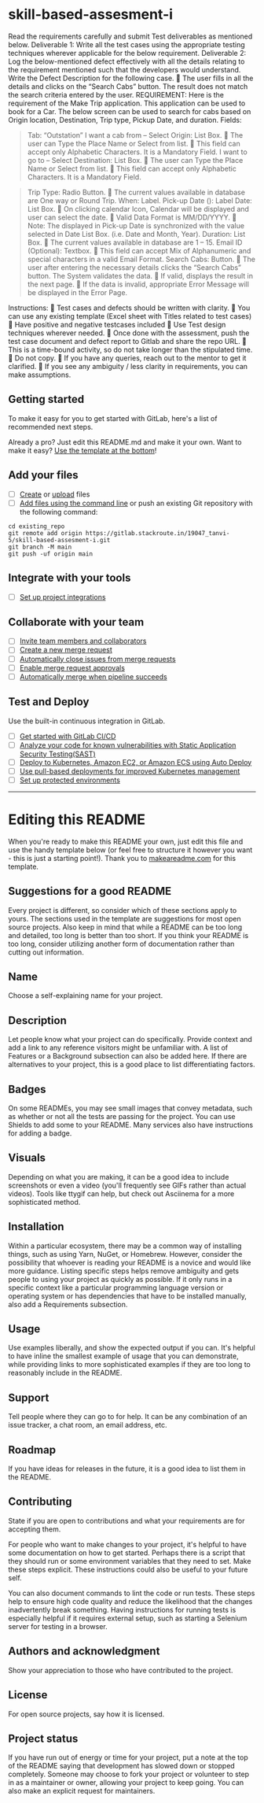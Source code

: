 # skill-based-assesment-i

Read the requirements carefully and submit Test deliverables as mentioned below. 
Deliverable 1: Write all the test cases using the appropriate testing techniques wherever 
applicable for the below requirement. 
Deliverable 2: Log the below-mentioned defect effectively with all the details relating to the 
requirement mentioned such that the developers would understand.  
Write the Defect Description for the following case. 
  The user fills in all the details and clicks on the “Search Cabs” button. The result 
does not match the search criteria entered by the user. 
REQUIREMENT: 
Here is the requirement of the Make Trip application.  This application can be used to book for 
a Car. The below screen can be used to search for cabs based on Origin location, Destination, 
Trip type, Pickup Date, and duration. 
Fields: 
> Tab: “Outstation” 
>  I want a cab from – Select Origin: List Box. 
  The user can Type the Place Name or Select from list. 
  This field can accept only Alphabetic Characters. It is a Mandatory Field. 
>  I want to go to – Select Destination: List Box. 
  The user can Type the Place Name or Select from list. 
  This field can accept only Alphabetic Characters. It is a Mandatory Field. 
  
>  Trip Type: Radio Button. 
  The current values available in database are One way or Round Trip. 
>  When: Label. 
>  Pick-up Date (<Day>): Label 
>  Date: List Box. 
  On clicking calendar Icon, Calendar will be displayed and user can select the date. 
  Valid Data Format is MM/DD/YYYY. 
  Note: The <Day> displayed in Pick-up Date is synchronized with the value selected in 
Date List Box. (i.e. Date and   Month, Year). 
>  Duration: List Box. 
  The current values available in database are 1 – 15. 
>  Email ID (Optional): Textbox. 
  This field can accept Mix of Alphanumeric and special characters in a valid Email Format. 
>  Search Cabs: Button. 
  The user after entering the necessary details clicks the “Search Cabs” button. The 
System validates the data. 
  If valid, displays the result in the next page. 
  If the data is invalid, appropriate Error Message will be displayed in the Error Page. 

Instructions: 
  Test cases and defects should be written with clarity. 
  You can use any existing template (Excel sheet with Titles related to test cases) 
  Have positive and negative testcases included 
  Use Test design techniques wherever needed. 
  Once done with the assessment, push the test case document and defect report to 
Gitlab and share the repo URL. 
  This is a time-bound activity, so do not take longer than the stipulated time. 
  Do not copy. 
  If you have any queries, reach out to the mentor to get it clarified. 
  If you see any ambiguity / less clarity in requirements, you can make assumptions.

## Getting started

To make it easy for you to get started with GitLab, here's a list of recommended next steps.

Already a pro? Just edit this README.md and make it your own. Want to make it easy? [Use the template at the bottom](#editing-this-readme)!

## Add your files

- [ ] [Create](https://docs.gitlab.com/ee/user/project/repository/web_editor.html#create-a-file) or [upload](https://docs.gitlab.com/ee/user/project/repository/web_editor.html#upload-a-file) files
- [ ] [Add files using the command line](https://docs.gitlab.com/ee/gitlab-basics/add-file.html#add-a-file-using-the-command-line) or push an existing Git repository with the following command:

```
cd existing_repo
git remote add origin https://gitlab.stackroute.in/19047_tanvi-5/skill-based-assesment-i.git
git branch -M main
git push -uf origin main
```

## Integrate with your tools

- [ ] [Set up project integrations](https://gitlab.stackroute.in/19047_tanvi-5/skill-based-assesment-i/-/settings/integrations)

## Collaborate with your team

- [ ] [Invite team members and collaborators](https://docs.gitlab.com/ee/user/project/members/)
- [ ] [Create a new merge request](https://docs.gitlab.com/ee/user/project/merge_requests/creating_merge_requests.html)
- [ ] [Automatically close issues from merge requests](https://docs.gitlab.com/ee/user/project/issues/managing_issues.html#closing-issues-automatically)
- [ ] [Enable merge request approvals](https://docs.gitlab.com/ee/user/project/merge_requests/approvals/)
- [ ] [Automatically merge when pipeline succeeds](https://docs.gitlab.com/ee/user/project/merge_requests/merge_when_pipeline_succeeds.html)

## Test and Deploy

Use the built-in continuous integration in GitLab.

- [ ] [Get started with GitLab CI/CD](https://docs.gitlab.com/ee/ci/quick_start/index.html)
- [ ] [Analyze your code for known vulnerabilities with Static Application Security Testing(SAST)](https://docs.gitlab.com/ee/user/application_security/sast/)
- [ ] [Deploy to Kubernetes, Amazon EC2, or Amazon ECS using Auto Deploy](https://docs.gitlab.com/ee/topics/autodevops/requirements.html)
- [ ] [Use pull-based deployments for improved Kubernetes management](https://docs.gitlab.com/ee/user/clusters/agent/)
- [ ] [Set up protected environments](https://docs.gitlab.com/ee/ci/environments/protected_environments.html)

***

# Editing this README

When you're ready to make this README your own, just edit this file and use the handy template below (or feel free to structure it however you want - this is just a starting point!).  Thank you to [makeareadme.com](https://www.makeareadme.com/) for this template.

## Suggestions for a good README
Every project is different, so consider which of these sections apply to yours. The sections used in the template are suggestions for most open source projects. Also keep in mind that while a README can be too long and detailed, too long is better than too short. If you think your README is too long, consider utilizing another form of documentation rather than cutting out information.

## Name
Choose a self-explaining name for your project.

## Description
Let people know what your project can do specifically. Provide context and add a link to any reference visitors might be unfamiliar with. A list of Features or a Background subsection can also be added here. If there are alternatives to your project, this is a good place to list differentiating factors.

## Badges
On some READMEs, you may see small images that convey metadata, such as whether or not all the tests are passing for the project. You can use Shields to add some to your README. Many services also have instructions for adding a badge.

## Visuals
Depending on what you are making, it can be a good idea to include screenshots or even a video (you'll frequently see GIFs rather than actual videos). Tools like ttygif can help, but check out Asciinema for a more sophisticated method.

## Installation
Within a particular ecosystem, there may be a common way of installing things, such as using Yarn, NuGet, or Homebrew. However, consider the possibility that whoever is reading your README is a novice and would like more guidance. Listing specific steps helps remove ambiguity and gets people to using your project as quickly as possible. If it only runs in a specific context like a particular programming language version or operating system or has dependencies that have to be installed manually, also add a Requirements subsection.

## Usage
Use examples liberally, and show the expected output if you can. It's helpful to have inline the smallest example of usage that you can demonstrate, while providing links to more sophisticated examples if they are too long to reasonably include in the README.

## Support
Tell people where they can go to for help. It can be any combination of an issue tracker, a chat room, an email address, etc.

## Roadmap
If you have ideas for releases in the future, it is a good idea to list them in the README.

## Contributing
State if you are open to contributions and what your requirements are for accepting them.

For people who want to make changes to your project, it's helpful to have some documentation on how to get started. Perhaps there is a script that they should run or some environment variables that they need to set. Make these steps explicit. These instructions could also be useful to your future self.

You can also document commands to lint the code or run tests. These steps help to ensure high code quality and reduce the likelihood that the changes inadvertently break something. Having instructions for running tests is especially helpful if it requires external setup, such as starting a Selenium server for testing in a browser.

## Authors and acknowledgment
Show your appreciation to those who have contributed to the project.

## License
For open source projects, say how it is licensed.

## Project status
If you have run out of energy or time for your project, put a note at the top of the README saying that development has slowed down or stopped completely. Someone may choose to fork your project or volunteer to step in as a maintainer or owner, allowing your project to keep going. You can also make an explicit request for maintainers.
